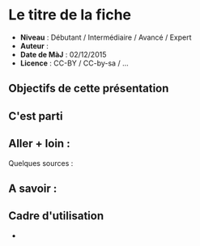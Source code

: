 # Le titre de la fiche


- **Niveau** : Débutant / Intermédiaire / Avancé / Expert
- **Auteur** :
- **Date de MàJ** : 02/12/2015
- **Licence** : CC-BY / CC-by-sa / ...

## Objectifs de cette présentation

## C'est parti



## Aller + loin : 
Quelques sources : 

## A savoir : 

## Cadre d'utilisation
- 
